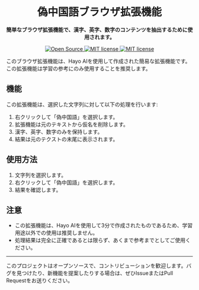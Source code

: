 
<h1 align="center">偽中国語ブラウザ拡張機能</h1>

<p align="center">
  <strong>簡単なブラウザ拡張機能で、漢字、英字、数字のコンテンツを抽出するために使用されます。</strong>
</p>

<p align="center">
  <a href="https://github.com/username/project/">
    <img src="https://badges.frapsoft.com/os/v1/open-source.svg?v=103" alt="Open Source">
  </a>
  <a href="https://github.com/username/project/">
    <img src="https://badges.frapsoft.com/os/mit/mit.svg?v=103" alt="MIT license">
  </a>
    <a href="https://github.com/setsu0596/Kanji_Only/blob/main/README_zh.md">
    <img src="https://img.shields.io/badge/%E5%89%8D_%E5%BE%80-%E4%B8%AD_%E6%96%87-blue" alt="MIT license">
  </a>
</p>

このブラウザ拡張機能は、Hayo AIを使用して作成された簡易な拡張機能です。この拡張機能は学習の参考にのみ使用することを推奨します。 

## 機能

この拡張機能は、選択した文字列に対して以下の処理を行います:

1. 右クリックして「偽中国語」を選択します。
2. 拡張機能は元のテキストから仮名を削除します。
3. 漢字、英字、数字のみを保持します。
4. 結果は元のテクストの末尾に表示されます。

## 使用方法

1. 文字列を選択します。
2. 右クリックして「偽中国語」を選択します。
3. 結果を確認します。

## 注意

- この拡張機能は、Hayo AIを使用して3分で作成されたものであるため、学習用途以外での使用は推奨しません。
- 処理結果は完全に正確であるとは限らず、あくまで参考までとしてご使用ください。

---

このプロジェクトはオープンソースで、コントリビューションを歓迎します。バグを見つけたり、新機能を提案したりする場合は、ぜひIssueまたはPull Requestをお送りください。
